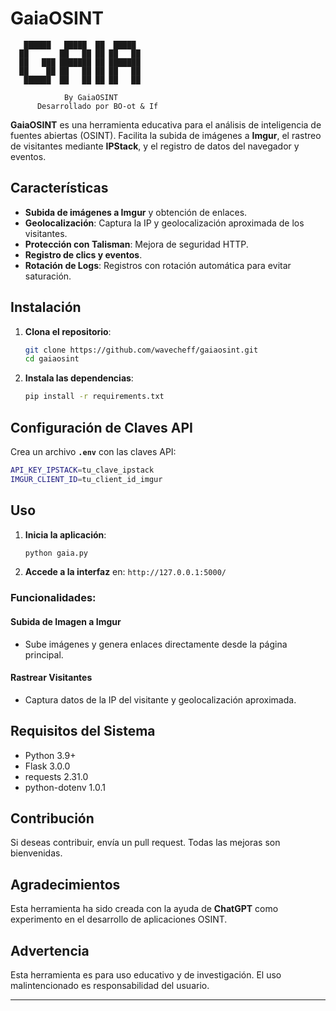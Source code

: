 # GaiaOSINT

```
   ██████   █████  ██  █████  
  ██       ██   ██ ██ ██   ██ 
  ██   ███ ███████ ██ ███████  
  ██    ██ ██   ██ ██ ██   ██  
   ██████  ██   ██ ██ ██   ██  

            By GaiaOSINT
      Desarrollado por BO-ot & If
```

**GaiaOSINT** es una herramienta educativa para el análisis de inteligencia de fuentes abiertas (OSINT).
 Facilita la subida de imágenes a **Imgur**, el rastreo de visitantes mediante **IPStack**, y el registro de datos del navegador y eventos.

## Características

- **Subida de imágenes a Imgur** y obtención de enlaces.
- **Geolocalización**: Captura la IP y geolocalización aproximada de los visitantes.
- **Protección con Talisman**: Mejora de seguridad HTTP.
- **Registro de clics y eventos**.
- **Rotación de Logs**: Registros con rotación automática para evitar saturación.

## Instalación

1. **Clona el repositorio**:
   ```bash
   git clone https://github.com/wavecheff/gaiaosint.git
   cd gaiaosint
   ```

2. **Instala las dependencias**:
   ```bash
   pip install -r requirements.txt
   ```

## Configuración de Claves API

Crea un archivo **`.env`** con las claves API:
```bash
API_KEY_IPSTACK=tu_clave_ipstack
IMGUR_CLIENT_ID=tu_client_id_imgur
```

## Uso

1. **Inicia la aplicación**:
   ```bash
   python gaia.py
   ```

2. **Accede a la interfaz** en: `http://127.0.0.1:5000/`

### Funcionalidades:

#### Subida de Imagen a Imgur
- Sube imágenes y genera enlaces directamente desde la página principal.

#### Rastrear Visitantes
- Captura datos de la IP del visitante y geolocalización aproximada. 

## Requisitos del Sistema

- Python 3.9+
- Flask 3.0.0
- requests 2.31.0
- python-dotenv 1.0.1

## Contribución

Si deseas contribuir, envía un pull request. Todas las mejoras son bienvenidas.

## Agradecimientos

Esta herramienta ha sido creada con la ayuda de **ChatGPT** como experimento en el desarrollo de aplicaciones OSINT.

## Advertencia

Esta herramienta es para uso educativo y de investigación. El uso malintencionado es responsabilidad del usuario.

---

